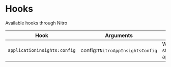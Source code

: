 # Hooks

Available hooks through Nitro

| Hook                                      | Arguments                                                                           | Description                                                           |
| ----------------------------------------- | ----------------------------------------------------------------------------------- | --------------------------------------------------------------------- |
| `applicationinsights:config`              | config:`TNitroAppInsightsConfig`                                                    | When before starting applicationinsights                              |
